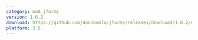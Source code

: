 ```yaml
---
category: mod_jforms
version: 1.6.2
download: https://github.com/donJoomla/jforms/releases/download/1.6.2/mod_jforms.zip
platform: 2.5
---
```


